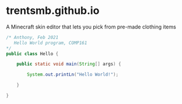 # trentsmb.github.io
A Minecraft skin editor that lets you pick from pre-made clothing items

```java
/* Anthony, Feb 2021
   Hello World program, COMP161
*/
public class Hello {

    public static void main(String[] args) {

        System.out.printLn("Hello World!");

    }

}
```
